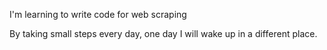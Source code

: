 I'm learning to write code for web scraping

By taking small steps every day, one day I will wake up in a different place.
